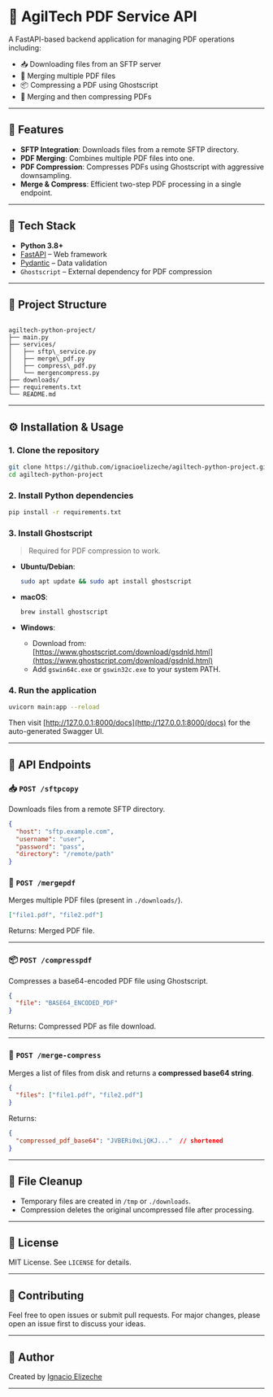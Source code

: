 # 📄 AgilTech PDF Service API

A FastAPI-based backend application for managing PDF operations including:

- 📥 Downloading files from an SFTP server
- 📎 Merging multiple PDF files
- 📦 Compressing a PDF using Ghostscript
- 🔄 Merging and then compressing PDFs

---

## 🚀 Features

- **SFTP Integration**: Downloads files from a remote SFTP directory.
- **PDF Merging**: Combines multiple PDF files into one.
- **PDF Compression**: Compresses PDFs using Ghostscript with aggressive downsampling.
- **Merge & Compress**: Efficient two-step PDF processing in a single endpoint.

---

## 🧰 Tech Stack

- **Python 3.8+**
- [FastAPI](https://fastapi.tiangolo.com/) – Web framework
- [Pydantic](https://docs.pydantic.dev/) – Data validation
- `Ghostscript` – External dependency for PDF compression

---

## 📂 Project Structure

```

agiltech-python-project/
├── main.py
├── services/
│   ├── sftp\_service.py
│   ├── merge\_pdf.py
│   ├── compress\_pdf.py
│   └── mergencompress.py
├── downloads/
├── requirements.txt
└── README.md

````

---

## ⚙️ Installation & Usage

### 1. Clone the repository

```bash
git clone https://github.com/ignacioelizeche/agiltech-python-project.git
cd agiltech-python-project
````

### 2. Install Python dependencies

```bash
pip install -r requirements.txt
```

### 3. Install Ghostscript

> Required for PDF compression to work.

* **Ubuntu/Debian**:

  ```bash
  sudo apt update && sudo apt install ghostscript
  ```

* **macOS**:

  ```bash
  brew install ghostscript
  ```

* **Windows**:

  * Download from: [https://www.ghostscript.com/download/gsdnld.html](https://www.ghostscript.com/download/gsdnld.html)
  * Add `gswin64c.exe` or `gswin32c.exe` to your system PATH.

### 4. Run the application

```bash
uvicorn main:app --reload
```

Then visit [http://127.0.0.1:8000/docs](http://127.0.0.1:8000/docs) for the auto-generated Swagger UI.

---

## 🧪 API Endpoints

### 📥 `POST /sftpcopy`

Downloads files from a remote SFTP directory.

```json
{
  "host": "sftp.example.com",
  "username": "user",
  "password": "pass",
  "directory": "/remote/path"
}
```

### 📎 `POST /mergepdf`

Merges multiple PDF files (present in `./downloads/`).

```json
["file1.pdf", "file2.pdf"]
```

Returns: Merged PDF file.

---

### 📦 `POST /compresspdf`

Compresses a base64-encoded PDF file using Ghostscript.

```json
{
  "file": "BASE64_ENCODED_PDF"
}
```

Returns: Compressed PDF as file download.

---

### 🔄 `POST /merge-compress`

Merges a list of files from disk and returns a **compressed base64 string**.

```json
{
  "files": ["file1.pdf", "file2.pdf"]
}
```

Returns:

```json
{
  "compressed_pdf_base64": "JVBERi0xLjQKJ..."  // shortened
}
```

---

## 🧹 File Cleanup

* Temporary files are created in `/tmp` or `./downloads`.
* Compression deletes the original uncompressed file after processing.

---

## 📄 License

MIT License. See `LICENSE` for details.

---

## 🤝 Contributing

Feel free to open issues or submit pull requests.
For major changes, please open an issue first to discuss your ideas.

---

## 👤 Author

Created by [Ignacio Elizeche](https://github.com/ignacioelizeche)

---
